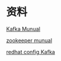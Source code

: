 # 资料
[Kafka Munual](https://kafka.apache.org/documentation/)

[zookeeper munual](https://zookeeper.apache.org/doc/r3.4.14/zookeeperStarted.html)

[redhat config Kafka](https://access.redhat.com/documentation/en-us/red_hat_amq/7.4/html/using_amq_streams_on_red_hat_enterprise_linux_rhel/configuring_kafka#assembly-kafka-zookeeper-authentication-str)
